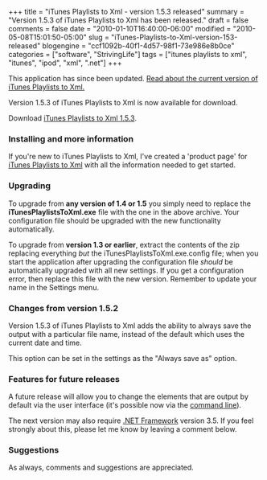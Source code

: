+++
title = "iTunes Playlists to Xml - version 1.5.3 released"
summary = "Version 1.5.3 of iTunes Playlists to Xml has been released."
draft = false
comments = false
date = "2010-01-10T16:40:00-06:00"
modified = "2010-05-08T15:01:50-05:00"
slug = "iTunes-Playlists-to-Xml-version-153-released"
blogengine = "ccf1092b-40f1-4d57-98f1-73e986e8b0ce"
categories = ["software", "StrivingLife"]
tags = ["itunes playlists to xml", "itunes", "ipod", "xml", ".net"]
+++

<div class="warning">
<p>This application has since been updated. <a href="http://jamesrskemp.com/apps/iTunesPlaylists2Xml/">Read about the current version of iTunes Playlists to Xml.</a></p>
</div>
<p>Version 1.5.3 of iTunes Playlists to Xml is now available for download.</p>
<p>Download <a rel="external download" href="http://jamesrskemp.com/applications/iTunesPlaylistsToXml_1.5.3.zip">iTunes Playlists to Xml 1.5.3</a>.</p>
<h3>Installing and more information</h3>
<p>If you're new to iTunes Playlists to Xml, I've created a 'product page' for <a rel="external" href="http://jamesrskemp.com/apps/iTunesPlaylists2Xml/">iTunes Playlists to Xml</a> with all the information needed to get started.</p>
<h3>Upgrading</h3>
<p>To upgrade from <strong>any version of 1.4 or 1.5</strong>&nbsp;you simply need to replace the <strong>iTunesPlaylistsToXml.exe</strong> file with the one in the above archive. Your configuration file&nbsp;should be upgraded with the new functionality automatically.</p>
<p>To upgrade from <strong>version 1.3 or earlier</strong>, extract the contents of the zip replacing everything <em>but</em> the iTunesPlaylistsToXml.exe.config file; when you start the application after upgrading the configuration file <em>should</em> be automatically upgraded with all new settings. If you get a configuration error, then replace this file with the new version. Remember to update your name in the Settings menu.</p>
<h3>Changes from version 1.5.2</h3>
<p>Version 1.5.3 of iTunes Playlists to Xml adds the ability to always save the output with a particular file name, instead of the default which uses the current date and time.</p>
<p>This option can be set in the settings as the "Always save as" option.</p>
<h3>Features for&nbsp;future releases</h3>
<p>A future release will allow you to change the elements that are output by default via the user interface (it's possible now via the <a rel="external" href="http://jamesrskemp.com/applications/iTunesPlaylistsToXml.htm#advanced">command line</a>).</p>
<p>The next version may also require <a rel="external" href="http://smallestdotnet.com/">.NET Framework</a> version 3.5. If you feel strongly about this, please let me know by leaving&nbsp;a comment below.</p>
<h3>Suggestions</h3>
<p>As always, comments and suggestions are appreciated.</p>
